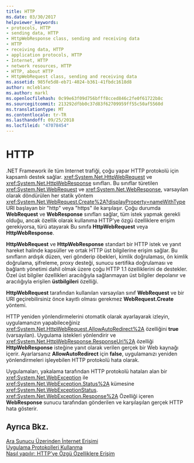 ```yaml
---
title: HTTP
ms.date: 03/30/2017
helpviewer_keywords:
- protocols, HTTP
- sending data, HTTP
- HttpWebResponse class, sending and receiving data
- HTTP
- receiving data, HTTP
- application protocols, HTTP
- Internet, HTTP
- network resources, HTTP
- HTTP, about HTTP
- HttpWebRequest class, sending and receiving data
ms.assetid: 985fe5d8-eb71-4024-b361-41fbdc1618d8
author: mcleblanc
ms.author: markl
ms.openlocfilehash: 0c99e63f09d756bfff8cced846c2fe0f61722b8c
ms.sourcegitcommit: 213292dfbb0c37d83f62709959ff55c50af5560d
ms.translationtype: MT
ms.contentlocale: tr-TR
ms.lasthandoff: 09/25/2018
ms.locfileid: "47078454"
---
```

# <a name="http"></a>HTTP
.NET Framework ile tüm Internet trafiği, çoğu yapar HTTP protokolü için kapsamlı destek sağlar. <xref:System.Net.HttpWebRequest> ve <xref:System.Net.HttpWebResponse> sınıfları. Bu sınıflar türetilen <xref:System.Net.WebRequest> ve <xref:System.Net.WebResponse>, varsayılan olarak döndürülen her statik yöntem <xref:System.Net.WebRequest.Create%2A?displayProperty=nameWithType> URI başlayan bir "http" veya "https" ile karşılaşır. Çoğu durumda **WebRequest** ve **WebResponse** sınıfları sağlar, tüm istek yapmak gerekli olduğu, ancak özellik olarak kullanıma HTTP'ye özgü özelliklere erişim gerekiyorsa, türü atayarak Bu sınıfa **HttpWebRequest** veya **HttpWebResponse**.  
  
 **HttpWebRequest** ve **HttpWebResponse** standart bir HTTP istek ve yanıt hareket halinde kapsüller ve ortak HTTP üst bilgilerine erişim sağlar. Bu sınıfların ardışık düzen, veri gönderip öbekleri, kimlik doğrulaması, ön kimlik doğrulama, şifreleme, proxy desteği, sunucu sertifika doğrulaması ve bağlantı yönetimi dahil olmak üzere çoğu HTTP 1.1 özelliklerini de destekler. Özel üst bilgiler özellikleri aracılığıyla sağlanmayan üst bilgiler depolanır ve aracılığıyla erişilen **üstbilgileri** özelliği.  
  
 **HttpWebRequest** tarafından kullanılan varsayılan sınıf **WebRequest** ve bir URI geçirebilirsiniz önce kayıtlı olması gerekmez **WebRequest.Create** yöntemi.  
  
 HTTP yeniden yönlendirmelerini otomatik olarak ayarlayarak izleyin, uygulamanızın yapabileceğiniz <xref:System.Net.HttpWebRequest.AllowAutoRedirect%2A> özelliğini **true** (varsayılan). Uygulama istekleri yönlendirir ve <xref:System.Net.HttpWebResponse.ResponseUri%2A> özelliği **HttpWebResponse** isteğine yanıt olarak verilen gerçek bir Web kaynağı içerir. Ayarlarsanız **AllowAutoRedirect** için **false**, uygulamanızı yeniden yönlendirmeleri işleyebilen HTTP protokolü hata olarak.  
  
 Uygulamaları, yakalama tarafından HTTP protokolü hataları alan bir <xref:System.Net.WebException> ile <xref:System.Net.WebException.Status%2A> kümesine <xref:System.Net.WebExceptionStatus>. <xref:System.Net.WebException.Response%2A> Özelliği içeren **WebResponse** sunucu tarafından gönderilen ve karşılaşılan gerçek HTTP hata gösterir.  
  
## <a name="see-also"></a>Ayrıca Bkz.  
 [Ara Sunucu Üzerinden İnternet Erişimi](../../../docs/framework/network-programming/accessing-the-internet-through-a-proxy.md)  
 [Uygulama Protokolleri Kullanma](../../../docs/framework/network-programming/using-application-protocols.md)  
 [Nasıl yapılır: HTTP’ye Özgü Özelliklere Erişim](../../../docs/framework/network-programming/how-to-access-http-specific-properties.md)

